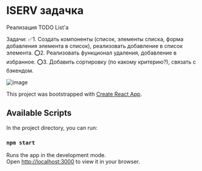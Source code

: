 # ISERV задачка
Реализация TODO List'a

Задачи:
✅1. Создать компоненты (список, элементы списка, форма добавления элемента в список), реализовать добавление в список элемента.
⭕2. Реализовать функционал удаления, добавление в избранное.
⭕3. Добавить сортировку (по какому критерию?), связать с бэкендом. 

![image](https://github.com/force278/todo_list/assets/60031519/9f3dbbb3-4bfe-4ace-9fc6-886ce9784f45)


This project was bootstrapped with [Create React App](https://github.com/facebook/create-react-app).

## Available Scripts

In the project directory, you can run:

### `npm start`

Runs the app in the development mode.\
Open [http://localhost:3000](http://localhost:3000) to view it in your browser.
